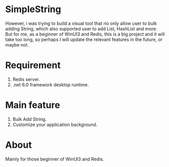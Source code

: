 # SimpleString
However, i was trying to build a visual tool that no only allow user to bulk adding String, which also
supported user to add List, HashList and more. But for me, as a beginner of WinUI3 and Redis, this is a 
big project and it will take too long, so perhaps I will update the relevant features in the future, or maybe not.

# Requirement
1. Redis server.
2. .net 6.0 framework desktop runtime.

# Main feature
1. Bulk Add String.
2. Customize your application background.

# About
Mainly for those beginner of WinUI3 and Redis.
